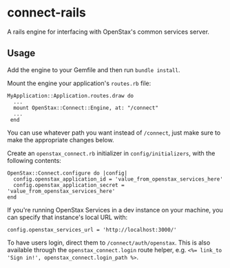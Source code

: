 connect-rails
=============

A rails engine for interfacing with OpenStax's common services server.

Usage
-----

Add the engine to your Gemfile and then run `bundle install`.  

Mount the engine your application's `routes.rb` file:

    MyApplication::Application.routes.draw do
      ...
      mount OpenStax::Connect::Engine, at: "/connect"
      ...
     end

You can use whatever path you want instead of `/connect`, just make sure to make the appropriate changes below.

Create an `openstax_connect.rb` initializer in `config/initializers`, with the following contents:

    OpenStax::Connect.configure do |config|
      config.openstax_application_id = 'value_from_openstax_services_here'
      config.openstax_application_secret = 'value_from_openstax_services_here'
    end

If you're running OpenStax Services in a dev instance on your machine, you can specify that instance's local URL with:

    config.openstax_services_url = 'http://localhost:3000/'

To have users login, direct them to `/connect/auth/openstax`.  This is also available through the `openstax_connect.login` route helper, e.g. `<%= link_to 'Sign in!', openstax_connect.login_path %>`.
